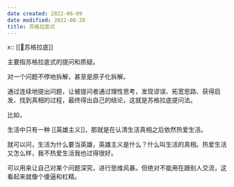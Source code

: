 ```yaml
---
date created: 2022-06-09
date modified: 2022-08-20
title: 苏格拉底式
---
```


x:: [[🧑苏格拉底]]

主要指苏格拉底式的提问和质疑。

对一个问题不停地拆解，甚至是原子化拆解。

通过连续地提出问题，让被提问者通过理性思考，发现谬误、拓宽思路、获得启发、找到真相的过程，最终得出自己的结论，这就是苏格拉底提问法。

比如，

生活中只有一种 [[英雄主义]]，那就是在认清生活真相之后依然热爱生活。

就可以问，生活为什么要当英雄，英雄主义是什么？什么叫生活的真相。热爱生活又怎么样，我不热爱生活我也过得很好。

可以用来让自己对某个问题深究，进行思维风暴。但绝对不能用在跟别人交流，这看起来就像个傻逼和杠精。
